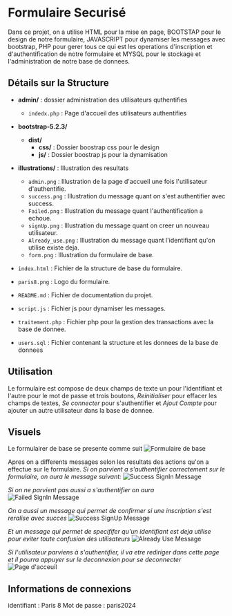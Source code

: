 # Formulaire Securisé
Dans ce projet, on a utilise HTML pour la mise en page, BOOTSTAP pour le design de notre formulaire, JAVASCRIPT pour dynamiser les messages avec bootstrap, PHP pour gerer 
tous ce qui est les operations d'inscription et d'authentification de notre formulaire et MYSQL pour le stockage et l'administration de notre base de donnees.

## Détails sur la Structure

- **admin/**          : dossier administration des utilisateurs quthentifies
  - `indedx.php`      : Page d'accueil des utilisateurs authentifies

- **bootstrap-5.2.3/** 
  - **dist/** 
    - **css/**        : Dossier boostrap css pour le design
    - **js/**         : Dossier boostrap js pour la dynamisation

- **illustrations/**  : Illustration des resultats
  - `admin.png`       : Illustration de la page d'accueil une fois l'utilisateur d'authentifie.
  - `success.png`     : Illustration du message quant on s'est authentifier avec success.
  - `Failed.png`      : Illustration du message quant l'authentification a echoue.
  - `signUp.png`      : Illustration du message quant on creer un nouveau utilisateur.
  - `Already_use.png` : Illustration du message quant l'identifiant qu'on utilise existe deja.
  - `form.png`        : Illustration du formulaire de base.
    
- `index.html`        : Fichier de la structure de base du formulaire.
- `paris8.png`        : Logo du formulaire.
- `README.md`         : Fichier de documentation du projet.
- `script.js`         : Fichier js pour dynamiser les messages.
- `traitement.php`    : Fichier php pour la gestion des transactions avec la base de donnee.
- `users.sql`         : Fichier contenant la structure et les donnees de la base de donnees


## Utilisation
Le formulaire est compose de deux champs de texte un pour l'identifiant et l'autre pour le mot de passe et trois boutons, *Reinitialiser* pour effacer les champs de textes, *Se connecter* pour s'authentifier et *Ajout Compte*
pour ajouter un autre utilisateur dans la base de donnee.

## Visuels
Le formulairer de base se presente comme suit
![Formulaire de base](illustrations/form.png)

Apres on a differents messages selon les resultats des actions qu'on a effectue sur le formulaire.
*Si on parvient a s'authentifier correctement sur le formulaire, on aura le message suivant:*
![Success SignIn Message](illustrations/success.png)

*Si on ne parvient pas aussi a s'authentifier on aura*
![Failed SignIn Message](illustrations/Failed.png)

*On a aussi un message qui permet de confirmer si une inscription s'est reralise avec succes*
![Success SignUp Message](illustrations/signUp.png)

*Et un message qui permet de specififer qu'un identifiant est deja utilise pour eviter toute confusion des utilisateurs*
![Already Use Message](illustrations/Already_use.png)

*Si l'utilisateur parviens à s'authentifier, il va etre rediriger dans cette page et il pourra appuyer sur le deconnexion pour se deconnecter*
![Page d'acceuil](illustrations/admin.png)

## Informations de connexions
identifiant : Paris 8
Mot de passe : paris2024
